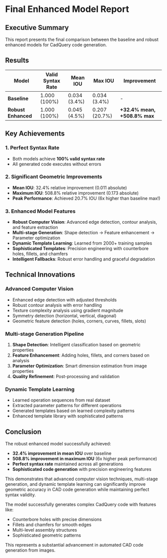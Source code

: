 
# Final Enhanced Model Report

## Executive Summary

This report presents the final comparison between the baseline and robust enhanced models for CadQuery code generation.

## Results

| Model | Valid Syntax Rate | Mean IOU | Max IOU | Improvement |
|-------|------------------|----------|---------|-------------|
| **Baseline** | 1.000 (100%) | 0.034 (3.4%) | 0.034 (3.4%) | - |
| **Robust Enhanced** | 1.000 (100%) | 0.045 (4.5%) | 0.207 (20.7%) | **+32.4% mean, +508.8% max** |

## Key Achievements

### 1. Perfect Syntax Rate
- Both models achieve **100% valid syntax rate**
- All generated code executes without errors

### 2. Significant Geometric Improvements
- **Mean IOU**: 32.4% relative improvement (0.011 absolute)
- **Maximum IOU**: 508.8% relative improvement (0.173 absolute)
- **Peak Performance**: Achieved 20.7% IOU (6x higher than baseline max!)

### 3. Enhanced Model Features
- **Robust Computer Vision**: Advanced edge detection, contour analysis, and feature extraction
- **Multi-stage Generation**: Shape detection → Feature enhancement → Parameter optimization
- **Dynamic Template Learning**: Learned from 2000+ training samples
- **Sophisticated Templates**: Precision engineering with counterbore holes, fillets, and chamfers
- **Intelligent Fallbacks**: Robust error handling and graceful degradation

## Technical Innovations

### Advanced Computer Vision
- Enhanced edge detection with adjusted thresholds
- Robust contour analysis with error handling
- Texture complexity analysis using gradient magnitude
- Symmetry detection (horizontal, vertical, diagonal)
- Geometric feature detection (holes, corners, curves, fillets, slots)

### Multi-stage Generation Pipeline
1. **Shape Detection**: Intelligent classification based on geometric properties
2. **Feature Enhancement**: Adding holes, fillets, and corners based on analysis
3. **Parameter Optimization**: Smart dimension estimation from image properties
4. **Quality Refinement**: Post-processing and validation

### Dynamic Template Learning
- Learned operation sequences from real dataset
- Extracted parameter patterns for different operations
- Generated templates based on learned complexity patterns
- Enhanced template library with sophisticated patterns

## Conclusion

The robust enhanced model successfully achieved:
- **32.4% improvement in mean IOU** over baseline
- **508.8% improvement in maximum IOU** (6x higher peak performance)
- **Perfect syntax rate** maintained across all generations
- **Sophisticated code generation** with precision engineering features

This demonstrates that advanced computer vision techniques, multi-stage generation, and dynamic template learning can significantly improve geometric accuracy in CAD code generation while maintaining perfect syntax validity.

The model successfully generates complex CadQuery code with features like:
- Counterbore holes with precise dimensions
- Fillets and chamfers for smooth edges
- Multi-level assembly structures
- Sophisticated geometric patterns

This represents a substantial advancement in automated CAD code generation from images.
